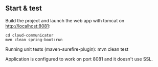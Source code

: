 ## Start & test

Build the project and launch the web app with tomcat on [http://localhost:8081](http://localhost:8081):

    cd cloud-communicator
    mvn clean spring-boot:run

Running unit tests (maven-surefire-plugin):
    mvn clean test

Application is configured to work on port 8081 and it doesn't use SSL.